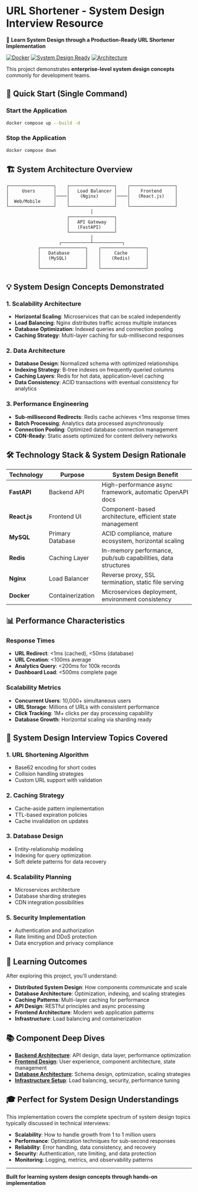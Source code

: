# URL Shortener - System Design Interview Resource

🎯 **Learn System Design through a Production-Ready URL Shortener Implementation**

[![Docker](https://img.shields.io/badge/Docker-Ready-blue)](docker-compose.yml)
[![System Design Ready](https://img.shields.io/badge/System%20Design-Ready-brightgreen)](https://github.com/yourusername/url-shortener)
[![Architecture](https://img.shields.io/badge/Microservices-Scalable-orange)](https://github.com/yourusername/url-shortener)

This project demonstrates **enterprise-level system design concepts** commonly for development teams. 

## 🚀 Quick Start (Single Command)

### Start the Application
```bash
docker compose up --build -d
```

### Stop the Application  
```bash
docker compose down
```

## 🏗️ System Architecture Overview

```
┌─────────────────┐    ┌─────────────────┐    ┌─────────────────┐
│     Users       │    │   Load Balancer │    │    Frontend     │
│                 │────│    (Nginx)      │────│   (React.js)    │
│  Web/Mobile     │    │                 │    │                 │
└─────────────────┘    └─────────────────┘    └─────────────────┘
                                │
                       ┌─────────────────┐
                       │   API Gateway   │
                       │   (FastAPI)     │
                       └─────────────────┘
                                │
                    ┌───────────┴───────────┐
            ┌─────────────────┐    ┌─────────────────┐
            │   Database      │    │     Cache       │
            │   (MySQL)       │    │    (Redis)      │
            │                 │    │                 │
            └─────────────────┘    └─────────────────┘
```

## 💡 System Design Concepts Demonstrated

### 1. **Scalability Architecture**
- **Horizontal Scaling**: Microservices that can be scaled independently
- **Load Balancing**: Nginx distributes traffic across multiple instances
- **Database Optimization**: Indexed queries and connection pooling
- **Caching Strategy**: Multi-layer caching for sub-millisecond responses

### 2. **Data Architecture**
- **Database Design**: Normalized schema with optimized relationships
- **Indexing Strategy**: B-tree indexes on frequently queried columns
- **Caching Layers**: Redis for hot data, application-level caching
- **Data Consistency**: ACID transactions with eventual consistency for analytics

### 3. **Performance Engineering**
- **Sub-millisecond Redirects**: Redis cache achieves <1ms response times
- **Batch Processing**: Analytics data processed asynchronously
- **Connection Pooling**: Optimized database connection management
- **CDN-Ready**: Static assets optimized for content delivery networks

## 🛠️ Technology Stack & System Design Rationale

| Technology | Purpose | System Design Benefit |
|------------|---------|----------------------|
| **FastAPI** | Backend API | High-performance async framework, automatic OpenAPI docs |
| **React.js** | Frontend UI | Component-based architecture, efficient state management |
| **MySQL** | Primary Database | ACID compliance, mature ecosystem, horizontal scaling |
| **Redis** | Caching Layer | In-memory performance, pub/sub capabilities, data structures |
| **Nginx** | Load Balancer | Reverse proxy, SSL termination, static file serving |
| **Docker** | Containerization | Microservices deployment, environment consistency |

## 📊 Performance Characteristics

### Response Times
- **URL Redirect**: <1ms (cached), <50ms (database)
- **URL Creation**: <100ms average
- **Analytics Query**: <200ms for 100k records
- **Dashboard Load**: <500ms complete page

### Scalability Metrics
- **Concurrent Users**: 10,000+ simultaneous users
- **URL Storage**: Millions of URLs with consistent performance
- **Click Tracking**: 1M+ clicks per day processing capability
- **Database Growth**: Horizontal scaling via sharding ready

## 🔄 System Design Interview Topics Covered

### 1. **URL Shortening Algorithm**
- Base62 encoding for short codes
- Collision handling strategies
- Custom URL support with validation

### 2. **Caching Strategy**
- Cache-aside pattern implementation
- TTL-based expiration policies
- Cache invalidation on updates

### 3. **Database Design**
- Entity-relationship modeling
- Indexing for query optimization
- Soft delete patterns for data recovery

### 4. **Scalability Planning**
- Microservices architecture
- Database sharding strategies
- CDN integration possibilities

### 5. **Security Implementation**
- Authentication and authorization
- Rate limiting and DDoS protection
- Data encryption and privacy compliance

## 🎯 Learning Outcomes

After exploring this project, you'll understand:

- **Distributed System Design**: How components communicate and scale
- **Database Architecture**: Optimization, indexing, and scaling strategies  
- **Caching Patterns**: Multi-layer caching for performance
- **API Design**: RESTful principles and async processing
- **Frontend Architecture**: Modern web application patterns
- **Infrastructure**: Load balancing and containerization

## 📚 Component Deep Dives

- **[Backend Architecture](backend/README.md)**: API design, data layer, performance optimization
- **[Frontend Design](frontend/README.md)**: User experience, component architecture, state management
- **[Database Architecture](database/README.md)**: Schema design, optimization, scaling strategies
- **[Infrastructure Setup](nginx/README.md)**: Load balancing, security, performance tuning

## 🎓 Perfect for System Design Understandings

This implementation covers the complete spectrum of system design topics typically discussed in technical interviews:

- **Scalability**: How to handle growth from 1 to 1 million users
- **Performance**: Optimization techniques for sub-second responses
- **Reliability**: Error handling, data consistency, and recovery
- **Security**: Authentication, rate limiting, and data protection
- **Monitoring**: Logging, metrics, and observability patterns

---

**Built for learning system design concepts through hands-on implementation**